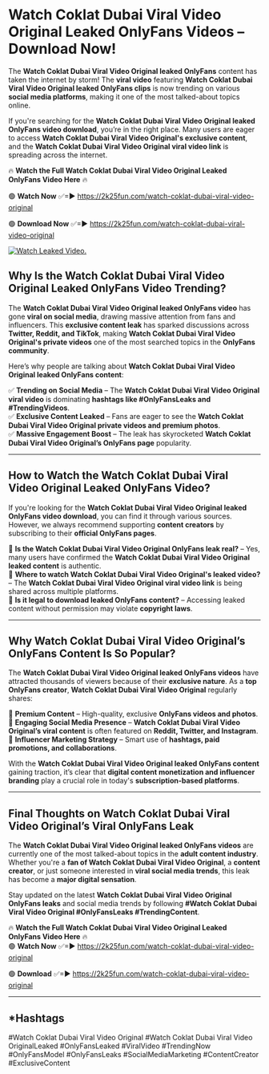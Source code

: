 # Watch Coklat Dubai Viral Video Original Leaked OnlyFans Videos – Download Now!

The **Watch Coklat Dubai Viral Video Original leaked OnlyFans** content has taken the internet by storm! The **viral video** featuring **Watch Coklat Dubai Viral Video Original leaked OnlyFans clips** is now trending on various **social media platforms**, making it one of the most talked-about topics online.  

If you're searching for the **Watch Coklat Dubai Viral Video Original leaked OnlyFans video download**, you’re in the right place. Many users are eager to access **Watch Coklat Dubai Viral Video Original's exclusive content**, and the **Watch Coklat Dubai Viral Video Original viral video link** is spreading across the internet.  

🔥 **Watch the Full Watch Coklat Dubai Viral Video Original Leaked OnlyFans Video Here** 🔥  

🟢 **Watch Now** ✅=► https://2k25fun.com/watch-coklat-dubai-viral-video-original

🟢 **Download Now** ✅=► https://2k25fun.com/watch-coklat-dubai-viral-video-original

[![Watch Leaked Video.](https://miro.medium.com/v2/resize:fit:828/format:webp/1*cilzJN44JGOrTw9NJCrNHA.gif "Watch Leaked Video")](https://2k25fun.com/watch-coklat-dubai-viral-video-original)

## **Why Is the Watch Coklat Dubai Viral Video Original Leaked OnlyFans Video Trending?**  

The **Watch Coklat Dubai Viral Video Original leaked OnlyFans video** has gone **viral on social media**, drawing massive attention from fans and influencers. This **exclusive content leak** has sparked discussions across **Twitter, Reddit, and TikTok**, making **Watch Coklat Dubai Viral Video Original's private videos** one of the most searched topics in the **OnlyFans community**.  

Here’s why people are talking about **Watch Coklat Dubai Viral Video Original leaked OnlyFans content**:  

✅ **Trending on Social Media** – The **Watch Coklat Dubai Viral Video Original viral video** is dominating **hashtags like #OnlyFansLeaks and #TrendingVideos**.  
✅ **Exclusive Content Leaked** – Fans are eager to see the **Watch Coklat Dubai Viral Video Original private videos and premium photos**.  
✅ **Massive Engagement Boost** – The leak has skyrocketed **Watch Coklat Dubai Viral Video Original’s OnlyFans page** popularity.  

---

## **How to Watch the Watch Coklat Dubai Viral Video Original Leaked OnlyFans Video?**  

If you're looking for the **Watch Coklat Dubai Viral Video Original leaked OnlyFans video download**, you can find it through various sources. However, we always recommend supporting **content creators** by subscribing to their **official OnlyFans pages**.  

🔹 **Is the Watch Coklat Dubai Viral Video Original OnlyFans leak real?** – Yes, many users have confirmed the **Watch Coklat Dubai Viral Video Original leaked content** is authentic.  
🔹 **Where to watch Watch Coklat Dubai Viral Video Original's leaked video?** – The **Watch Coklat Dubai Viral Video Original viral video link** is being shared across multiple platforms.  
🔹 **Is it legal to download leaked OnlyFans content?** – Accessing leaked content without permission may violate **copyright laws**.  

---

## **Why Watch Coklat Dubai Viral Video Original’s OnlyFans Content Is So Popular?**  

The **Watch Coklat Dubai Viral Video Original leaked OnlyFans videos** have attracted thousands of viewers because of their **exclusive nature**. As a **top OnlyFans creator**, **Watch Coklat Dubai Viral Video Original** regularly shares:  

📌 **Premium Content** – High-quality, exclusive **OnlyFans videos and photos**.  
📌 **Engaging Social Media Presence** – **Watch Coklat Dubai Viral Video Original’s viral content** is often featured on **Reddit, Twitter, and Instagram**.  
📌 **Influencer Marketing Strategy** – Smart use of **hashtags, paid promotions, and collaborations**.  

With the **Watch Coklat Dubai Viral Video Original leaked OnlyFans content** gaining traction, it’s clear that **digital content monetization and influencer branding** play a crucial role in today's **subscription-based platforms**.  

---

## **Final Thoughts on Watch Coklat Dubai Viral Video Original’s Viral OnlyFans Leak**  

The **Watch Coklat Dubai Viral Video Original leaked OnlyFans videos** are currently one of the most talked-about topics in the **adult content industry**. Whether you're a **fan of Watch Coklat Dubai Viral Video Original**, a **content creator**, or just someone interested in **viral social media trends**, this leak has become a **major digital sensation**.  

Stay updated on the latest **Watch Coklat Dubai Viral Video Original OnlyFans leaks** and social media trends by following **#Watch Coklat Dubai Viral Video Original #OnlyFansLeaks #TrendingContent**.  

🔥 **Watch the Full Watch Coklat Dubai Viral Video Original Leaked OnlyFans Video Here** 🔥  
🟢 **Watch Now** ✅=► https://2k25fun.com/watch-coklat-dubai-viral-video-original

🟢 **Download** ✅=► https://2k25fun.com/watch-coklat-dubai-viral-video-original

---

## *Hashtags
#Watch Coklat Dubai Viral Video Original #Watch Coklat Dubai Viral Video OriginalLeaked #OnlyFansLeaked #ViralVideo #TrendingNow #OnlyFansModel #OnlyFansLeaks #SocialMediaMarketing #ContentCreator #ExclusiveContent  
